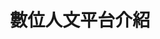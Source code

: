 ---
title: "數位人文平台介紹"
description: "由中央研究院數位文化中心根據人文研究的需求，發展的數位化工具與平台"
draft: false
bg_image: "images/DRP.PNG"
---